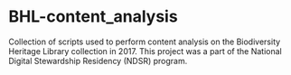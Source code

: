 # BHL-content_analysis

Collection of scripts used to perform content analysis on the Biodiversity Heritage Library collection in 2017. This project was a part of the National Digital Stewardship Residency (NDSR) program. 

